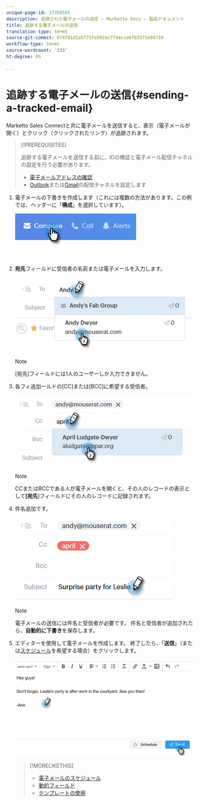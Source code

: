 ```yaml
---
unique-page-id: 37356565
description: 追跡された電子メールの送信 — Marketto Docs — 製品ドキュメント
title: 追跡する電子メールの送信
translation-type: tm+mt
source-git-commit: 074701d1a5f75fe592ac7f44cce6fb3571e94710
workflow-type: tm+mt
source-wordcount: '233'
ht-degree: 0%

---
```



# 追跡する電子メールの送信{#sending-a-tracked-email}

Marketto Sales Connectと共に電子メールを送信すると、表示（電子メールが開く）とクリック（クリックされたリンク）が追跡されます。

>[!PREREQUISITES]
>
>追跡する電子メールを送信する前に、IDの検証と電子メール配信チャネルの設定を行う必要があります。
>
>* [電子メールアドレスの確認](http://docs.marketo.com/x/ewPh)
>* [Outlook](http://docs.marketo.com/x/Z4AOAQ)または[Gmail](http://docs.marketo.com/x/kYMOAQ)の配信チャネルを設定します

>



1. 電子メールの下書きを作成します（これには複数の方法があります。この例では、ヘッダーに「**構成**」を選択しています）。

   ![](assets/one.png)

1. **宛先**&#x200B;フィールドに受信者の名前または電子メールを入力します。

   ![](assets/two.png)

   >[!NOTE]
   >
   >[宛先]フィールドには1人のユーザーしか入力できません。

1. 各フィ追加ールドの[CC]または[BCC]に希望する受信者。

   ![](assets/three.png)

   >[!NOTE]
   >
   >CCまたはBCCである人が電子メールを開くと、その人のレコードの表示として&#x200B;**[宛先**]フィールドにその人のレコードに記録されます。

1. 件名追加です。

   ![](assets/four.png)

   >[!NOTE]
   >
   >電子メールの送信には件名と受信者が必要です。 件名と受信者が追加されたら、**自動的に下書き**&#x200B;を保存します。

1. エディターを使用して電子メールを作成します。 終了したら、「**送信**」（または[スケジュール](http://docs.marketo.com/x/GAQ6Ag)を希望する場合）をクリックします。

   ![](assets/five.png)

   >[!MORELIKETHIS]
   >
   >
   >    
   >    
   >    * [電子メールのスケジュール](http://docs.marketo.com/x/GAQ6Ag)
   >    * [動的フィールド](http://docs.marketo.com/x/wwDb)
   >    * [テンプレートの使用](http://docs.marketo.com/display/DOCS/Templates)


